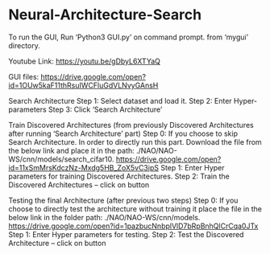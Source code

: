 # Neural-Architecture-Search

To run the GUI, Run ‘Python3 GUI.py’ on command prompt.
from ‘mygui’ directory.

Youtube Link: https://youtu.be/gDbyL6XTYaQ

GUI files: https://drive.google.com/open?id=1OUw5kaF11thRsuIWCFluGdVLNvyGAnsH

Search Architecture
Step 1: Select dataset and load it.
Step 2: Enter Hyper-parameters
Step 3: Click ‘Search Architecture’


Train Discovered Architectures (from previously Discovered
Architectures after running ‘Search Architecture’ part)
Step 0: If you choose to skip Search Architecture. In order to directly run this part.
Download the file from the below link and place it in the path: ./NAO/NAO-
WS/cnn/models/search_cifar10.
https://drive.google.com/open?id=11xSmMrsKdczNz-Mxdg5HB_ZoX5vC3ipS
Step 1: Enter Hyper parameters for training Discovered Architectures.
Step 2: Train the Discovered Architectures – click on button


Testing the final Architecture (after previous two steps)
Step 0: If you choose to directly test the architecture without training it place the
file in the below link in the folder path: ./NAO/NAO-WS/cnn/models.
https://drive.google.com/open?id=1pazbucNnbplVlD7bRpBnhQlCrCqa0JTx
Step 1: Enter Hyper parameters for testing.
Step 2: Test the Discovered Architecture – click on button
